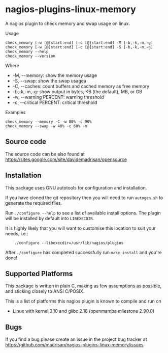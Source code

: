 # nagios-plugins-linux-memory

A nagios plugin to check memory and swap usage on linux.

Usage

	check_memory [-w [@]start:end] [-c [@]start:end] -M [-b,-k,-m,-g]
	check_memory [-w [@]start:end] [-c [@]start:end] -S [-b,-k,-m,-g]
	check_memory --help
	check_memory --version

Where

* -M, --memory: show the memory usage
* -S, --swap: show the swap usagea
* -C, --caches: count buffers and cached memory as free memory
* -b,-k,-m,-g: show output in bytes, KB (the default), MB, or GB
* -w, --warning PERCENT: warning threshold
* -c, --critical PERCENT: critical threshold

Examples

	check_memory --memory -C -w 80% -c 90%
	check_memory --swap -w 40% -c 60% -m


## Source code

The source code can be also found at https://sites.google.com/site/davidemadrisan/opensource


## Installation

This package uses GNU autotools for configuration and installation.

If you have cloned the git repository then you will need to run
`autogen.sh` to generate the required files.

Run `./configure --help` to see a list of available install options.
The plugin will be installed by default into `LIBEXECDIR`.

It is highly likely that you will want to customise this location to
suit your needs, i.e.:

        ./configure --libexecdir=/usr/lib/nagios/plugins

After `./configure` has completed successfully run `make install` and
you're done!


## Supported Platforms

This package is written in plain C, making as few assumptions as possible, and
sticking closely to ANSI C/POSIX.

This is a list of platforms this nagios plugin is known to compile and run on

* Linux with kernel 3.10 and glibc 2.18 (openmamba milestone 2.90.0)


## Bugs

If you find a bug please create an issue in the project bug tracker at
https://github.com/madrisan/nagios-plugins-linux-memory/issues

